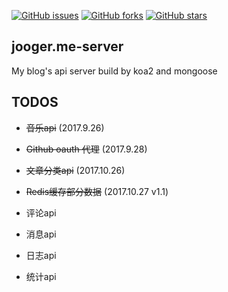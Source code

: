 [![GitHub issues](https://img.shields.io/github/issues/jo0ger/jooger.me-server.svg?style=flat-square)](https://github.com/jo0ger/jooger.me-server/issues)
[![GitHub forks](https://img.shields.io/github/forks/jo0ger/jooger.me-server.svg?style=flat-square)](https://github.com/jo0ger/jooger.me-server/network)
[![GitHub stars](https://img.shields.io/github/stars/jo0ger/jooger.me-server.svg?style=flat-square)](https://github.com/jo0ger/jooger.me-server/stargazers)

## jooger.me-server

My blog's api server build by koa2 and mongoose

## TODOS

* ~~音乐api~~ (2017.9.26)

* ~~Github oauth 代理~~ (2017.9.28)

* ~~文章分类api~~ (2017.10.26)

* ~~Redis缓存部分数据~~ (2017.10.27 v1.1)

* 评论api

* 消息api

* 日志api

* 统计api
